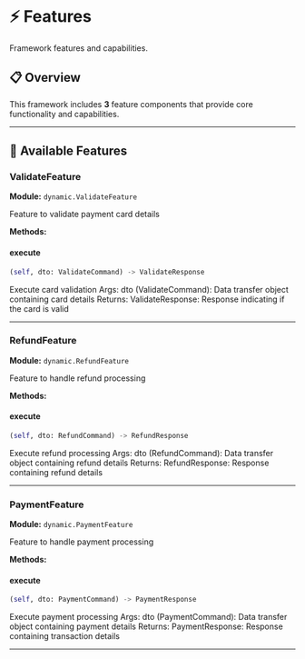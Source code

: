 # ⚡ Features

Framework features and capabilities.

## 📋 Overview

This framework includes **3** feature components that provide
core functionality and capabilities.

---

## 🎯 Available Features

### ValidateFeature

**Module:** `dynamic.ValidateFeature`

Feature to validate payment card details

**Methods:**

#### execute

```python
(self, dto: ValidateCommand) -> ValidateResponse
```

Execute card validation
Args:
    dto (ValidateCommand): Data transfer object containing card details
Returns:
    ValidateResponse: Response indicating if the card is valid

---

### RefundFeature

**Module:** `dynamic.RefundFeature`

Feature to handle refund processing

**Methods:**

#### execute

```python
(self, dto: RefundCommand) -> RefundResponse
```

Execute refund processing
Args:
    dto (RefundCommand): Data transfer object containing refund details
Returns:
    RefundResponse: Response containing refund details

---

### PaymentFeature

**Module:** `dynamic.PaymentFeature`

Feature to handle payment processing

**Methods:**

#### execute

```python
(self, dto: PaymentCommand) -> PaymentResponse
```

Execute payment processing
Args:
    dto (PaymentCommand): Data transfer object containing payment details
Returns:
    PaymentResponse: Response containing transaction details

---
